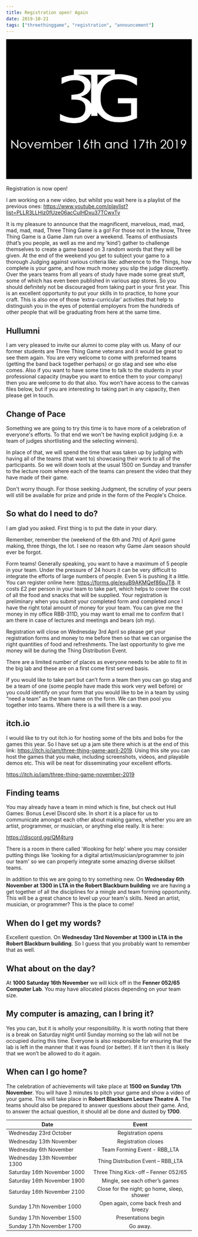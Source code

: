 ```yaml
---
title: Registration open! Again
date: 2019-10-21
tags: ["threethinggame", "registration", "announcement"]
---
```

![alt text](/img/191116event/event.png "Save the date")

Registration is now open!

I am working on a new video, but whilst you wait here is a playlist of the previous ones: https://www.youtube.com/playlist?list=PLLR3LLHiz0fUze06acCulHDxu37TCwxTv

<!--more-->

It is my pleasure to announce that the magnificent, marvelous, mad, mad, mad, mad, mad, Three Thing Game is a go!
For those not in the know, Three Thing Game is a Game Jam run over a weekend. Teams of enthusiasts (that’s you people, as well as me and my ‘kind’) gather to challenge themselves to create a game based on 3 random words that they will be given. At the end of the weekend you get to subject your game to a thorough Judging against various criteria like: adherence to the Things, how complete is your game, and how much money you slip the judge discreetly.
Over the years teams from all years of study have made some great stuff, some of which has even been published in various app stores. So you should definitely not be discouraged from taking part in your first year. This is an excellent opportunity to put your skills in to practice, to hone your craft. This is also one of those ‘extra-curricular’ activities that help to distinguish you in the eyes of potential employers from the hundreds of other people that will be graduating from here at the same time. 

## Hullumni

I am very pleased to invite our alumni to come play with us. Many of our former students are Three Thing Game veterans and it would be great to see them again. You are very welcome to come with preformed teams (getting the band back together perhaps) or go stag and see who else comes. Also if you want to have some time to talk to the students in your professional capacity (maybe you want to entice them to your company) then you are welcome to do that also. You won’t have access to the canvas files below, but if you are interesting to taking part in any capacity, then please get in touch.  

## Change of Pace

Something we are going to try this time is to have more of a celebration of everyone's efforts. To that end we won't be having explicit judging (i.e. a team of judges shortlisting and the selecting winners).

In place of that, we will spend the time that was taken up by judging with having all of the teams (that want to) showcasing their work to all of the participants. So we will down tools at the usual 1500 on Sunday and transfer to the lecture room where each of the teams can present the video that they have made of their game.

Don't worry though. For those seeking Judgment, the scrutiny of your peers will still be available for prize and pride in the form of the People's Choice.

## So what do I need to do?

I am glad you asked. First thing is to put the date in your diary. 

Remember, remember the (weekend of the 6th and 7th) of April game making, three things, the lot. I see no reason why Game Jam season should ever be forgot.

Form teams! Generally speaking, you want to have a maximum of 5 people in your team. Under the pressure of 24 hours it can be very difficult to integrate the efforts of large numbers of people. Even 5 is pushing it a little. You can register online here: https://forms.gle/esuB9AKMQef86pJT8. It costs £2 per person in your team to take part, which helps to cover the cost of all the food and snacks that will be supplied. Your registration is preliminary when you submit your completed form and completed once I have the right total amount of money for your team. You can give me the money in my office RBB-311D, you may want to email me to confirm that I am there in case of lectures and meetings and bears (oh my). 

Registration will close on Wednesday 3rd April so please get your registration forms and money to me before then so that we can organise the right quantities of food and refreshments. The last opportunity to give me money will be during the Thing Distribution Event.

There are a limited number of places as everyone needs to be able to fit in the big lab and these are on a first come first served basis.

If you would like to take part but can’t form a team then you can go stag and be a team of one (some people have made this work very well before) or you could identify on your form that you would like to be in a team by using “need a team” as the team name on the form. We can then pool you together into teams. Where there is a will there is a way.

## itch.io

I would like to try out itch.io for hosting some of the bits and bobs for the games this year. So I have set up a jam site there which is at the end of this link: https://itch.io/jam/three-thing-game-april-2019. Using this site you can host the games that you make, including screenshots, videos, and playable demos etc. This will be neat for disseminating your excellent efforts.

https://itch.io/jam/three-thing-game-november-2019

## Finding teams

You may already have a team in mind which is fine, but check out Hull Games: Bonus Level Discord site. In short it is a place for us to communicate amongst each other about making games, whether you are an artist, programmer, or musician, or anything else really. It is here:

https://discord.gg/QM4turg 

There is a room in there called '#looking for help' where you may consider putting things like 'looking for a digital artist/musician/programmer to join our team' so we can properly integrate some amazing diverse skillset teams.

In addition to this we are going to try something new. On **Wednesday 6th November at 1300 in LTA in the Robert Blackburn building** we are having a get together of all the disciplines for a mingle and team forming opportunity. This will be a great chance to level up your team's skills. Need an artist, musician, or programmer? This is the place to come! 

## When do I get my words?

Excellent question. On **Wednesday 13rd November at 1300 in LTA in the Robert Blackburn building**. So I guess that you probably want to remember that as well.

## What about on the day?

At **1000 Saturday 16th November** we will kick off in the **Fenner 052/65 Computer Lab**. You may have allocated places depending on your team size.

## My computer is amazing, can I bring it?

Yes you can, but it is wholly your responsibility. It is worth noting that there is a break on Saturday night until Sunday morning so the lab will not be occupied during this time. Everyone is also responsible for ensuring that the lab is left in the manner that it was found (or better). If it isn’t then it is likely that we won’t be allowed to do it again.

## When can I go home?

The celebration of achievements will take place at **1500 on Sunday 17th November**. You will have 3 minutes to pitch your game and show a video of your game. This will take place in **Robert Blackburn Lecture Theatre A**. The teams should also be prepared to answer questions about their game.
And, to answer the actual question, it should all be done and dusted by **1700**.

| Date           | Event           |
| -------------- |:---------------:|
| Wednesday 23rd October | Registration opens |
| Wednesday 13th November | Registration closes |
| Wednesday 6th November | Team Forming Event - RBB_LTA |
| Wednesday 13th November 1300 | Thing Distribution Event – RBB_LTA |
| Saturday 16th November 1000 | Three Thing Kick-off – Fenner 052/65 |
| Saturday 16th November 1900 | Mingle, see each other’s games |
| Saturday 16th November 2100 | Close for the night; go home, sleep, shower |
| Sunday 17th November 1000 | Open again, come back fresh and breezy |
| Sunday 17th November 1500 | Presentations begin |
| Sunday 17th November 1700 | Go away. |

